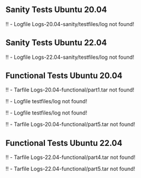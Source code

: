 
## Sanity Tests Ubuntu 20.04

:bangbang: - Logfile Logs-20.04-sanity/testfiles/log not found!


## Sanity Tests Ubuntu 22.04

:bangbang: - Logfile Logs-22.04-sanity/testfiles/log not found!


## Functional Tests Ubuntu 20.04

:bangbang: - Tarfile Logs-20.04-functional/part1.tar not found!

:bangbang: - Logfile testfiles/log not found!

:bangbang: - Logfile testfiles/log not found!

:bangbang: - Tarfile Logs-20.04-functional/part5.tar not found!


## Functional Tests Ubuntu 22.04

:bangbang: - Tarfile Logs-22.04-functional/part4.tar not found!

:bangbang: - Tarfile Logs-22.04-functional/part5.tar not found!

